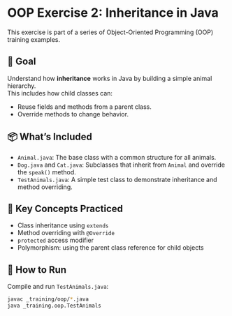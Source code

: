 # OOP Exercise 2: Inheritance in Java

This exercise is part of a series of Object-Oriented Programming (OOP) training examples.

## 🧠 Goal

Understand how **inheritance** works in Java by building a simple animal hierarchy.  
This includes how child classes can:
- Reuse fields and methods from a parent class.
- Override methods to change behavior.

## 📦 What’s Included

- `Animal.java`: The base class with a common structure for all animals.
- `Dog.java` and `Cat.java`: Subclasses that inherit from `Animal` and override the `speak()` method.
- `TestAnimals.java`: A simple test class to demonstrate inheritance and method overriding.

## 📌 Key Concepts Practiced

- Class inheritance using `extends`
- Method overriding with `@Override`
- `protected` access modifier
- Polymorphism: using the parent class reference for child objects

## 🧪 How to Run

Compile and run `TestAnimals.java`:
```bash
javac _training/oop/*.java
java _training.oop.TestAnimals
